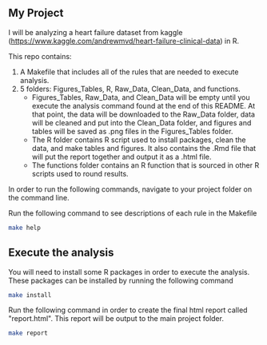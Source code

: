 ## My Project

I will be analyzing a heart failure dataset from kaggle (https://www.kaggle.com/andrewmvd/heart-failure-clinical-data) in R. 

This repo contains: 
1. A Makefile that includes all of the rules that are needed to execute analysis.
2. 5 folders: Figures_Tables, R, Raw_Data, Clean_Data, and functions.
	* Figures_Tables, Raw_Data, and Clean_Data will be empty until you execute the analysis command found at the end of this README. At that point, the data will be downloaded to the Raw_Data folder, data will be cleaned and put into the Clean_Data folder, and figures and tables will be saved as .png files in the Figures_Tables folder.
	* The R folder contains R script used to install packages, clean the data, and make tables and figures. It also contains the .Rmd file that will put the report together and output it as a .html file.
	* The functions folder contains an R function that is sourced in other R scripts used to round results.

In order to run the following commands, navigate to your project folder on the command line.

Run the following command to see descriptions of each rule in the Makefile

```bash
make help
```

## Execute the analysis

You will need to install some R packages in order to execute the analysis. These packages can be installed by running the following command

```bash
make install
```

Run the following command in order to create the final html report called "report.html". This report will be output to the main project folder. 

``` bash
make report
```
